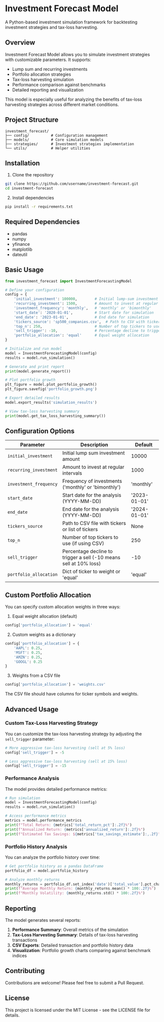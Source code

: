 # Investment Forecast Model

A Python-based investment simulation framework for backtesting investment strategies and tax-loss harvesting.

## Overview

Investment Forecast Model allows you to simulate investment strategies with customizable parameters. It supports:

- Lump sum and recurring investments
- Portfolio allocation strategies
- Tax-loss harvesting simulation
- Performance comparison against benchmarks
- Detailed reporting and visualization

This model is especially useful for analyzing the benefits of tax-loss harvesting strategies across different market conditions.

## Project Structure

```
investment_forecast/
├── config/          # Configuration management
├── models/          # Core simulation models
├── strategies/      # Investment strategies implementation
└── utils/           # Helper utilities
```

## Installation

1. Clone the repository
```bash
git clone https://github.com/username/investment-forecast.git
cd investment-forecast
```

2. Install dependencies
```bash
pip install -r requirements.txt
```

## Required Dependencies

- pandas
- numpy
- yfinance
- matplotlib
- dateutil

## Basic Usage

```python
from investment_forecast import InvestmentForecastingModel

# Define your configuration
config = {
    'initial_investment': 100000,        # Initial lump-sum investment
    'recurring_investment': 1500,        # Amount to invest at regular intervals
    'investment_frequency': 'monthly',   # 'monthly' or 'bimonthly'
    'start_date': '2020-01-01',          # Start date for simulation
    'end_date': '2023-01-01',            # End date for simulation
    'tickers_source': 'sp500_companies.csv',  # Path to CSV with tickers
    'top_n': 250,                        # Number of top tickers to use
    'sell_trigger': -10,                 # Percentage decline to trigger a sell
    'portfolio_allocation': 'equal'      # Equal weight allocation
}

# Initialize and run model
model = InvestmentForecastingModel(config)
results = model.run_simulation()

# Generate and print report
print(model.generate_report())

# Plot portfolio growth
plt_figure = model.plot_portfolio_growth()
plt_figure.savefig('portfolio_growth.png')

# Export detailed results
model.export_results('simulation_results')

# View tax-loss harvesting summary
print(model.get_tax_loss_harvesting_summary())
```

## Configuration Options

| Parameter | Description | Default |
|-----------|-------------|---------|
| `initial_investment` | Initial lump sum investment amount | 10000 |
| `recurring_investment` | Amount to invest at regular intervals | 1000 |
| `investment_frequency` | Frequency of investments ('monthly' or 'bimonthly') | 'monthly' |
| `start_date` | Start date for the analysis (YYYY-MM-DD) | '2023-01-01' |
| `end_date` | End date for the analysis (YYYY-MM-DD) | '2024-01-01' |
| `tickers_source` | Path to CSV file with tickers or list of tickers | None |
| `top_n` | Number of top tickers to use (if using CSV) | 250 |
| `sell_trigger` | Percentage decline to trigger a sell (-10 means sell at 10% loss) | -10 |
| `portfolio_allocation` | Dict of ticker to weight or 'equal' | 'equal' |

## Custom Portfolio Allocation

You can specify custom allocation weights in three ways:

1. Equal weight allocation (default)
```python
config['portfolio_allocation'] = 'equal'
```

2. Custom weights as a dictionary
```python
config['portfolio_allocation'] = {
    'AAPL': 0.25,
    'MSFT': 0.25,
    'AMZN': 0.25,
    'GOOGL': 0.25
}
```

3. Weights from a CSV file
```python
config['portfolio_allocation'] = 'weights.csv'
```

The CSV file should have columns for ticker symbols and weights.

## Advanced Usage

### Custom Tax-Loss Harvesting Strategy

You can customize the tax-loss harvesting strategy by adjusting the `sell_trigger` parameter:

```python
# More aggressive tax-loss harvesting (sell at 5% loss)
config['sell_trigger'] = -5

# Less aggressive tax-loss harvesting (sell at 15% loss)
config['sell_trigger'] = -15
```

### Performance Analysis

The model provides detailed performance metrics:

```python
# Run simulation
model = InvestmentForecastingModel(config)
results = model.run_simulation()

# Access performance metrics
metrics = model.performance_metrics
print(f"Total Return: {metrics['total_return_pct']:.2f}%")
print(f"Annualized Return: {metrics['annualized_return']:.2f}%")
print(f"Estimated Tax Savings: ${metrics['tax_savings_estimate']:,.2f}")
```

### Portfolio History Analysis

You can analyze the portfolio history over time:

```python
# Get portfolio history as a pandas DataFrame
portfolio_df = model.portfolio_history

# Analyze monthly returns
monthly_returns = portfolio_df.set_index('date')['total_value'].pct_change()
print(f"Average Monthly Return: {monthly_returns.mean() * 100:.2f}%")
print(f"Monthly Volatility: {monthly_returns.std() * 100:.2f}%")
```

## Reporting

The model generates several reports:

1. **Performance Summary**: Overall metrics of the simulation
2. **Tax-Loss Harvesting Summary**: Details of tax-loss harvesting transactions
3. **CSV Exports**: Detailed transaction and portfolio history data
4. **Visualization**: Portfolio growth charts comparing against benchmark indices

## Contributing

Contributions are welcome! Please feel free to submit a Pull Request.

## License

This project is licensed under the MIT License - see the LICENSE file for details.
